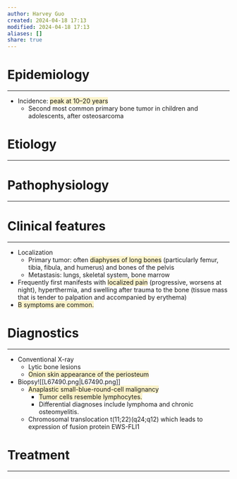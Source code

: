 ```yaml
---
author: Harvey Guo
created: 2024-04-18 17:13
modified: 2024-04-18 17:13
aliases: []
share: true
---
```

# Epidemiology
---
- Incidence: <span style="background:rgba(240, 200, 0, 0.2)">peak at 10–20 years</span>
	- Second most common primary bone tumor in children and adolescents, after osteosarcoma

# Etiology
---


# Pathophysiology
---


# Clinical features
---
- Localization
	- Primary tumor: often <span style="background:rgba(240, 200, 0, 0.2)">diaphyses of long bones</span> (particularly femur, tibia, fibula, and humerus) and bones of the pelvis 
	- Metastasis: lungs, skeletal system, bone marrow
- Frequently first manifests with <span style="background:rgba(240, 200, 0, 0.2)">localized pain</span> (progressive, worsens at night), hyperthermia, and swelling after trauma to the bone (tissue mass that is tender to palpation and accompanied by erythema)
- <span style="background:rgba(240, 200, 0, 0.2)">B symptoms are common.</span>

# Diagnostics
---
- Conventional X-ray
	- Lytic bone lesions
	- <span style="background:rgba(240, 200, 0, 0.2)">Onion skin appearance of the periosteum</span> 
- Biopsy![[L67490.png|L67490.png]]
	- <span style="background:rgba(240, 200, 0, 0.2)">Anaplastic small-blue-round-cell malignancy</span>
		- <span style="background:rgba(240, 200, 0, 0.2)">Tumor cells resemble lymphocytes.</span> 
		- Differential diagnoses include lymphoma and chronic osteomyelitis. 
	- Chromosomal translocation t(11;22)(q24;q12) which leads to expression of fusion protein EWS-FLI1

# Treatment
---

